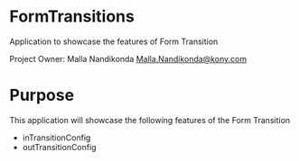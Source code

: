 FormTransitions
==================

Application to showcase the features of Form Transition

Project Owner: Malla Nandikonda <Malla.Nandikonda@kony.com>

# Purpose
This application will showcase the following features of the Form Transition

* inTransitionConfig
* outTransitionConfig